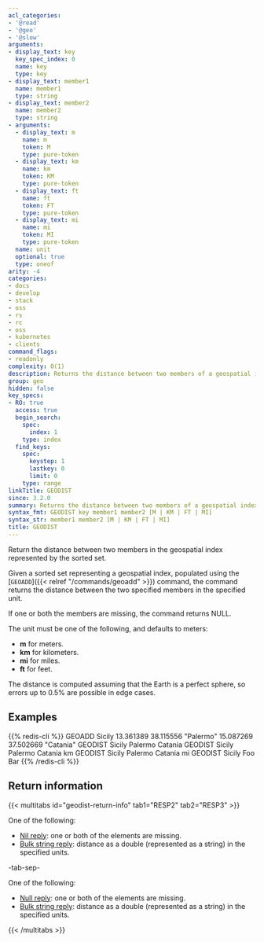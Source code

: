 ```yaml
---
acl_categories:
- '@read'
- '@geo'
- '@slow'
arguments:
- display_text: key
  key_spec_index: 0
  name: key
  type: key
- display_text: member1
  name: member1
  type: string
- display_text: member2
  name: member2
  type: string
- arguments:
  - display_text: m
    name: m
    token: M
    type: pure-token
  - display_text: km
    name: km
    token: KM
    type: pure-token
  - display_text: ft
    name: ft
    token: FT
    type: pure-token
  - display_text: mi
    name: mi
    token: MI
    type: pure-token
  name: unit
  optional: true
  type: oneof
arity: -4
categories:
- docs
- develop
- stack
- oss
- rs
- rc
- oss
- kubernetes
- clients
command_flags:
- readonly
complexity: O(1)
description: Returns the distance between two members of a geospatial index.
group: geo
hidden: false
key_specs:
- RO: true
  access: true
  begin_search:
    spec:
      index: 1
    type: index
  find_keys:
    spec:
      keystep: 1
      lastkey: 0
      limit: 0
    type: range
linkTitle: GEODIST
since: 3.2.0
summary: Returns the distance between two members of a geospatial index.
syntax_fmt: GEODIST key member1 member2 [M | KM | FT | MI]
syntax_str: member1 member2 [M | KM | FT | MI]
title: GEODIST
---
```

Return the distance between two members in the geospatial index represented by the sorted set.

Given a sorted set representing a geospatial index, populated using the [`GEOADD`]({{< relref "/commands/geoadd" >}}) command, the command returns the distance between the two specified members in the specified unit.

If one or both the members are missing, the command returns NULL.

The unit must be one of the following, and defaults to meters:

* **m** for meters.
* **km** for kilometers.
* **mi** for miles.
* **ft** for feet.

The distance is computed assuming that the Earth is a perfect sphere, so errors up to 0.5% are possible in edge cases.

## Examples

{{% redis-cli %}}
GEOADD Sicily 13.361389 38.115556 "Palermo" 15.087269 37.502669 "Catania"
GEODIST Sicily Palermo Catania
GEODIST Sicily Palermo Catania km
GEODIST Sicily Palermo Catania mi
GEODIST Sicily Foo Bar
{{% /redis-cli %}}

## Return information

{{< multitabs id="geodist-return-info" 
    tab1="RESP2" 
    tab2="RESP3" >}}

One of the following:
* [Nil reply](../../develop/reference/protocol-spec#bulk-strings): one or both of the elements are missing.
* [Bulk string reply](../../develop/reference/protocol-spec#bulk-strings): distance as a double (represented as a string) in the specified units.

-tab-sep-

One of the following:
* [Null reply](../../develop/reference/protocol-spec#nulls): one or both of the elements are missing.
* [Bulk string reply](../../develop/reference/protocol-spec#bulk-strings): distance as a double (represented as a string) in the specified units.

{{< /multitabs >}}
